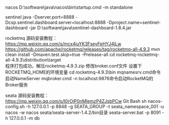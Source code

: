 nacos
D:\software\java\nacos\bin\startup.cmd -m standalone

sentinel
java -Dserver.port=8888 -Dcsp.sentinel.dashboard.server=localhost:8888 -Dproject.name=sentinel-dashboard -jar D:\software\java\sentinel-dashboard-1.8.4.jar

rocketmq
源码安装教程：https://mp.weixin.qq.com/s/mcx4juYK3FseyFeHYJ4jLw
https://github.com/apache/rocketmq/releases/tag/rocketmq-all-4.9.3
mvn clean install -Dmaven.test.skip=true -Prelease-all
cd rocketmq-rocketmq-all-4.9.3\distribution\target\
程序打包成功，解压rocketmq-4.9.3.zip
修改broker.conf文件
设置下ROCKETMQ_HOME的环境变量
cd rocketmq-4.9.3\bin
mqnamesrv.cmd命令启动NameServer
mqbroker.cmd -n localhost:9876命令启动RocketMQ的Broker服务

seata
源码安装教程：https://mp.weixin.qq.com/s/I0rOjP0nMlemzP4ZJsbPCw
Git Bash
sh nacos-config.sh -h 127.0.0.1 -p 8848 -g SEATA_GROUP -t seata_namespace_001 -u nacos -w nacos
seata/seata-server-1.4.2/bin目录
seata-server.bat -p 8091 -h 127.0.0.1 -m db